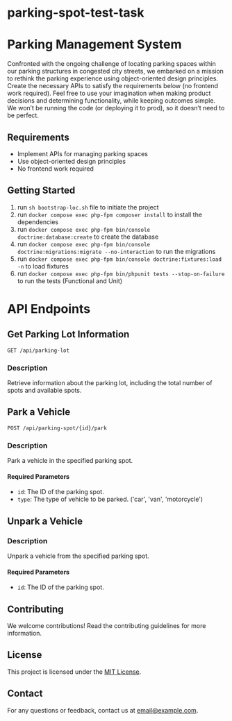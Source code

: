 # parking-spot-test-task

# Parking Management System

Confronted with the ongoing challenge of locating parking spaces within our parking structures in congested
city streets, we embarked on a mission to rethink the parking experience using object-oriented design
principles. Create the necessary APIs to satisfy the requirements below (no frontend work required).
Feel free to use your imagination when making product decisions and determining functionality, while keeping
outcomes simple. We won’t be running the code (or deploying it to prod), so it doesn’t need to be perfect.

## Requirements

- Implement APIs for managing parking spaces
- Use object-oriented design principles
- No frontend work required

## Getting Started

1. run ``sh bootstrap-loc.sh`` file to initiate the project
2. run ``docker compose exec php-fpm composer install`` to install the dependencies
3. run ``docker compose exec php-fpm bin/console doctrine:database:create`` to create the database
4. run ``docker compose exec php-fpm bin/console doctrine:migrations:migrate --no-interaction`` to run the migrations
5. run ``docker compose exec php-fpm bin/console doctrine:fixtures:load -n`` to load fixtures
6. run ``docker compose exec php-fpm bin/phpunit tests --stop-on-failure`` to run the tests (Functional and Unit)

# API Endpoints

## Get Parking Lot Information

``GET /api/parking-lot``

### Description

Retrieve information about the parking lot, including the total number of spots and available spots.

## Park a Vehicle

``POST /api/parking-spot/{id}/park``

### Description

Park a vehicle in the specified parking spot.

#### Required Parameters

- `id`: The ID of the parking spot.
- `type`: The type of vehicle to be parked. ('car', 'van', 'motorcycle')

## Unpark a Vehicle

### Description

Unpark a vehicle from the specified parking spot.

#### Required Parameters

- `id`: The ID of the parking spot.

## Contributing

We welcome contributions! Read the contributing guidelines for more information.

## License

This project is licensed under the [MIT License](LICENSE).

## Contact

For any questions or feedback, contact us at [email@example.com](mailto:email@example.com).
